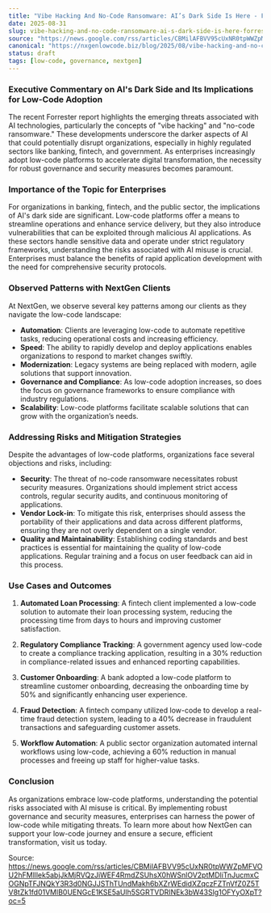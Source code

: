 ```yaml
---
title: "Vibe Hacking And No-Code Ransomware: AI’s Dark Side Is Here - Forrester"
date: 2025-08-31
slug: vibe-hacking-and-no-code-ransomware-ai-s-dark-side-is-here-forrester
source: "https://news.google.com/rss/articles/CBMilAFBVV95cUxNR0tpWWZpMFVOU2hFMlllek5abjJkMjRVQzJiWEF4RmdZSUhsX0hWSnlOV2ptMDliTnJucmxCOGNpTFJNQkY3R3d0NGJJSThTUndMakh6bXZrWEdidXZqczFZTnVfZ0Z5TV8tZk1fd01VMlB0UENGcE1KSE5aUlh5SGRTVDRINEk3bW43Slg1OFYyOXpT?oc=5"
canonical: "https://nxgenlowcode.biz/blog/2025/08/vibe-hacking-and-no-code-ransomware-ai-s-dark-side-is-here-forrester.html"
status: draft
tags: [low-code, governance, nextgen]
---
```

### Executive Commentary on AI's Dark Side and Its Implications for Low-Code Adoption

The recent Forrester report highlights the emerging threats associated with AI technologies, particularly the concepts of "vibe hacking" and "no-code ransomware." These developments underscore the darker aspects of AI that could potentially disrupt organizations, especially in highly regulated sectors like banking, fintech, and government. As enterprises increasingly adopt low-code platforms to accelerate digital transformation, the necessity for robust governance and security measures becomes paramount.

### Importance of the Topic for Enterprises

For organizations in banking, fintech, and the public sector, the implications of AI's dark side are significant. Low-code platforms offer a means to streamline operations and enhance service delivery, but they also introduce vulnerabilities that can be exploited through malicious AI applications. As these sectors handle sensitive data and operate under strict regulatory frameworks, understanding the risks associated with AI misuse is crucial. Enterprises must balance the benefits of rapid application development with the need for comprehensive security protocols.

### Observed Patterns with NextGen Clients

At NextGen, we observe several key patterns among our clients as they navigate the low-code landscape:

- **Automation**: Clients are leveraging low-code to automate repetitive tasks, reducing operational costs and increasing efficiency.
- **Speed**: The ability to rapidly develop and deploy applications enables organizations to respond to market changes swiftly.
- **Modernization**: Legacy systems are being replaced with modern, agile solutions that support innovation.
- **Governance and Compliance**: As low-code adoption increases, so does the focus on governance frameworks to ensure compliance with industry regulations.
- **Scalability**: Low-code platforms facilitate scalable solutions that can grow with the organization’s needs.

### Addressing Risks and Mitigation Strategies

Despite the advantages of low-code platforms, organizations face several objections and risks, including:

- **Security**: The threat of no-code ransomware necessitates robust security measures. Organizations should implement strict access controls, regular security audits, and continuous monitoring of applications.
- **Vendor Lock-in**: To mitigate this risk, enterprises should assess the portability of their applications and data across different platforms, ensuring they are not overly dependent on a single vendor.
- **Quality and Maintainability**: Establishing coding standards and best practices is essential for maintaining the quality of low-code applications. Regular training and a focus on user feedback can aid in this process.

### Use Cases and Outcomes

1. **Automated Loan Processing**: A fintech client implemented a low-code solution to automate their loan processing system, reducing the processing time from days to hours and improving customer satisfaction.
   
2. **Regulatory Compliance Tracking**: A government agency used low-code to create a compliance tracking application, resulting in a 30% reduction in compliance-related issues and enhanced reporting capabilities.

3. **Customer Onboarding**: A bank adopted a low-code platform to streamline customer onboarding, decreasing the onboarding time by 50% and significantly enhancing user experience.

4. **Fraud Detection**: A fintech company utilized low-code to develop a real-time fraud detection system, leading to a 40% decrease in fraudulent transactions and safeguarding customer assets.

5. **Workflow Automation**: A public sector organization automated internal workflows using low-code, achieving a 60% reduction in manual processes and freeing up staff for higher-value tasks.

### Conclusion

As organizations embrace low-code platforms, understanding the potential risks associated with AI misuse is critical. By implementing robust governance and security measures, enterprises can harness the power of low-code while mitigating threats. To learn more about how NextGen can support your low-code journey and ensure a secure, efficient transformation, visit us today.

Source: https://news.google.com/rss/articles/CBMilAFBVV95cUxNR0tpWWZpMFVOU2hFMlllek5abjJkMjRVQzJiWEF4RmdZSUhsX0hWSnlOV2ptMDliTnJucmxCOGNpTFJNQkY3R3d0NGJJSThTUndMakh6bXZrWEdidXZqczFZTnVfZ0Z5TV8tZk1fd01VMlB0UENGcE1KSE5aUlh5SGRTVDRINEk3bW43Slg1OFYyOXpT?oc=5
